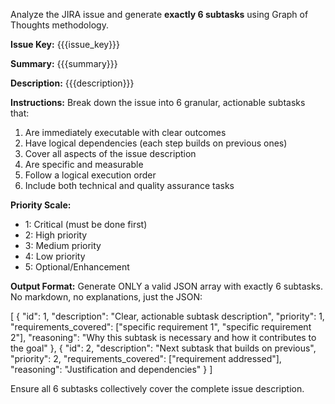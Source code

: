 Analyze the JIRA issue and generate **exactly 6 subtasks** using Graph of Thoughts methodology.

**Issue Key:** {{{issue_key}}}

**Summary:** {{{summary}}}

**Description:** {{{description}}}

**Instructions:**
Break down the issue into 6 granular, actionable subtasks that:
1. Are immediately executable with clear outcomes
2. Have logical dependencies (each step builds on previous ones)
3. Cover all aspects of the issue description
4. Are specific and measurable
5. Follow a logical execution order
6. Include both technical and quality assurance tasks

**Priority Scale:**
- 1: Critical (must be done first)
- 2: High priority
- 3: Medium priority
- 4: Low priority
- 5: Optional/Enhancement

**Output Format:**
Generate ONLY a valid JSON array with exactly 6 subtasks. No markdown, no explanations, just the JSON:

[
  {
    "id": 1,
    "description": "Clear, actionable subtask description",
    "priority": 1,
    "requirements_covered": ["specific requirement 1", "specific requirement 2"],
    "reasoning": "Why this subtask is necessary and how it contributes to the goal"
  },
  {
    "id": 2,
    "description": "Next subtask that builds on previous",
    "priority": 2,
    "requirements_covered": ["requirement addressed"],
    "reasoning": "Justification and dependencies"
  }
]

Ensure all 6 subtasks collectively cover the complete issue description.
